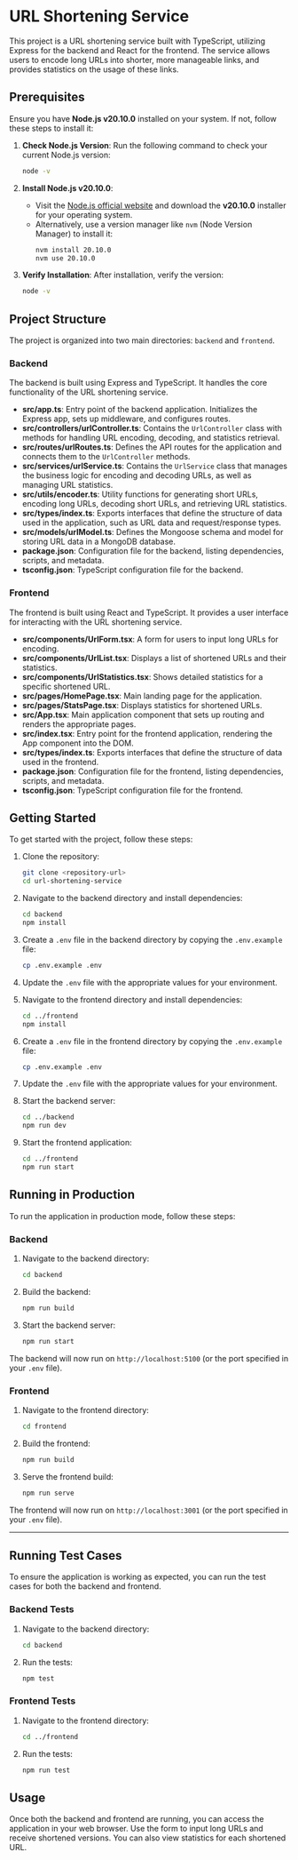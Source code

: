 # URL Shortening Service

This project is a URL shortening service built with TypeScript, utilizing Express for the backend and React for the frontend. The service allows users to encode long URLs into shorter, more manageable links, and provides statistics on the usage of these links.

## Prerequisites

Ensure you have **Node.js v20.10.0** installed on your system. If not, follow these steps to install it:

1. **Check Node.js Version**:
   Run the following command to check your current Node.js version:

   ```bash
   node -v
   ```

2. **Install Node.js v20.10.0**:

   - Visit the [Node.js official website](https://nodejs.org/) and download the **v20.10.0** installer for your operating system.
   - Alternatively, use a version manager like `nvm` (Node Version Manager) to install it:
     ```bash
     nvm install 20.10.0
     nvm use 20.10.0
     ```

3. **Verify Installation**:
   After installation, verify the version:
   ```bash
   node -v
   ```

## Project Structure

The project is organized into two main directories: `backend` and `frontend`.

### Backend

The backend is built using Express and TypeScript. It handles the core functionality of the URL shortening service.

- **src/app.ts**: Entry point of the backend application. Initializes the Express app, sets up middleware, and configures routes.
- **src/controllers/urlController.ts**: Contains the `UrlController` class with methods for handling URL encoding, decoding, and statistics retrieval.
- **src/routes/urlRoutes.ts**: Defines the API routes for the application and connects them to the `UrlController` methods.
- **src/services/urlService.ts**: Contains the `UrlService` class that manages the business logic for encoding and decoding URLs, as well as managing URL statistics.
- **src/utils/encoder.ts**: Utility functions for generating short URLs, encoding long URLs, decoding short URLs, and retrieving URL statistics.
- **src/types/index.ts**: Exports interfaces that define the structure of data used in the application, such as URL data and request/response types.
- **src/models/urlModel.ts**: Defines the Mongoose schema and model for storing URL data in a MongoDB database.
- **package.json**: Configuration file for the backend, listing dependencies, scripts, and metadata.
- **tsconfig.json**: TypeScript configuration file for the backend.

### Frontend

The frontend is built using React and TypeScript. It provides a user interface for interacting with the URL shortening service.

- **src/components/UrlForm.tsx**: A form for users to input long URLs for encoding.
- **src/components/UrlList.tsx**: Displays a list of shortened URLs and their statistics.
- **src/components/UrlStatistics.tsx**: Shows detailed statistics for a specific shortened URL.
- **src/pages/HomePage.tsx**: Main landing page for the application.
- **src/pages/StatsPage.tsx**: Displays statistics for shortened URLs.
- **src/App.tsx**: Main application component that sets up routing and renders the appropriate pages.
- **src/index.tsx**: Entry point for the frontend application, rendering the App component into the DOM.
- **src/types/index.ts**: Exports interfaces that define the structure of data used in the frontend.
- **package.json**: Configuration file for the frontend, listing dependencies, scripts, and metadata.
- **tsconfig.json**: TypeScript configuration file for the frontend.

## Getting Started

To get started with the project, follow these steps:

1. Clone the repository:

   ```bash
   git clone <repository-url>
   cd url-shortening-service
   ```

2. Navigate to the backend directory and install dependencies:

   ```bash
   cd backend
   npm install
   ```

3. Create a `.env` file in the backend directory by copying the `.env.example` file:

   ```bash
   cp .env.example .env
   ```

4. Update the `.env` file with the appropriate values for your environment.

5. Navigate to the frontend directory and install dependencies:

   ```bash
   cd ../frontend
   npm install
   ```

6. Create a `.env` file in the frontend directory by copying the `.env.example` file:

   ```bash
   cp .env.example .env
   ```

7. Update the `.env` file with the appropriate values for your environment.

8. Start the backend server:

   ```bash
   cd ../backend
   npm run dev
   ```

9. Start the frontend application:

   ```bash
   cd ../frontend
   npm run start
   ```

## Running in Production

To run the application in production mode, follow these steps:

### Backend

1. Navigate to the backend directory:

   ```bash
   cd backend
   ```

2. Build the backend:

   ```bash
   npm run build
   ```

3. Start the backend server:
   ```bash
   npm run start
   ```

The backend will now run on `http://localhost:5100` (or the port specified in your `.env` file).

### Frontend

1. Navigate to the frontend directory:

   ```bash
   cd frontend
   ```

2. Build the frontend:

   ```bash
   npm run build
   ```

3. Serve the frontend build:
   ```bash
   npm run serve
   ```

The frontend will now run on `http://localhost:3001` (or the port specified in your `.env` file).

---

## Running Test Cases

To ensure the application is working as expected, you can run the test cases for both the backend and frontend.

### Backend Tests

1. Navigate to the backend directory:

   ```bash
   cd backend
   ```

2. Run the tests:

   ```bash
   npm test
   ```

### Frontend Tests

1. Navigate to the frontend directory:

   ```bash
   cd ../frontend
   ```

2. Run the tests:

   ```bash
   npm run test
   ```

## Usage

Once both the backend and frontend are running, you can access the application in your web browser. Use the form to input long URLs and receive shortened versions. You can also view statistics for each shortened URL.
